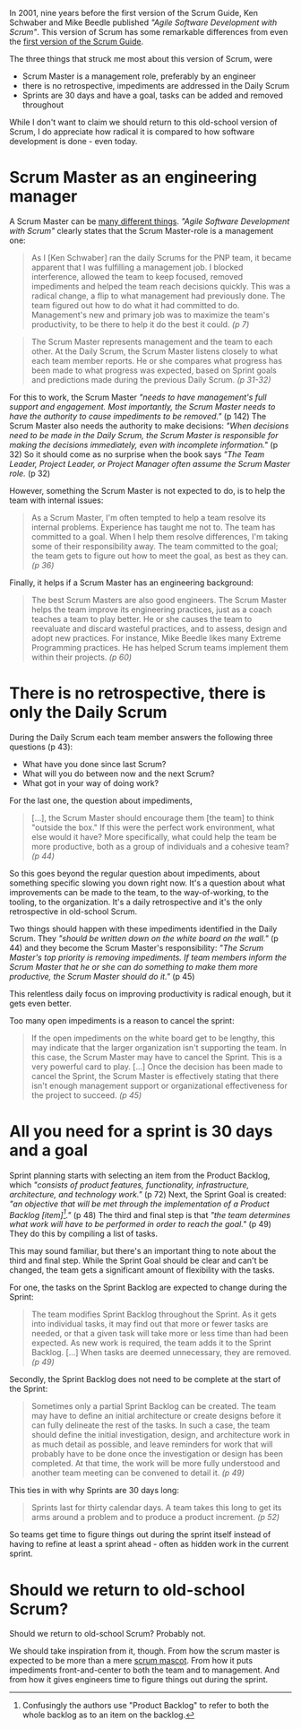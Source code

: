 <!--
.. title: Old-school Scrum was rad!
.. slug: old-school-scrum-was-rad
.. date: 2023-12-18
.. tags: agile, scrum, books
.. category: agile
.. link: 
.. description: 
.. type: text
-->


In 2001, nine years before the first version of the Scrum Guide, Ken Schwaber and Mike Beedle published *"Agile Software Development with Scrum"*. This version of Scrum has some remarkable differences from even the [first version of the Scrum Guide](https://res.cloudinary.com/mitchlacey/image/upload/v1589750495/Scrum_Guide_v1_Scrum_Alliance_qe0y2w.pdf).

The three things that struck me most about this version of Scrum, were

- Scrum Master is a management role, preferably by an engineer
- there is no retrospective, impediments are addressed in the Daily Scrum
- Sprints are 30 days and have a goal, tasks can be added and removed throughout

While I don't want to claim we should return to this old-school version of Scrum, I do appreciate how radical it is compared to how software development is done - even today.


<!-- TEASER_END -->


# Scrum Master as an engineering manager

A Scrum Master can be [many different things](link://slug/what-is-a-scrum-master). *"Agile Software Development with Scrum"* clearly states that the Scrum Master-role is a management one:

> As I [Ken Schwaber] ran the daily Scrums for the PNP team, it became apparent that I was fulfilling a management job. I blocked interference, allowed the team to keep focused, removed impediments and helped the team reach decisions quickly. This was a radical change, a flip to what management had previously done. The team figured out how to do what it had committed to do. Management's new and primary job was to maximize the team's productivity, to be there to help it do the best it could. *(p 7)*

<!-- -->

> The Scrum Master represents management and the team to each other. At the Daily Scrum, the Scrum Master listens closely to what each team member reports. He or she compares what progress has been made to what progress was expected, based on Sprint goals and predictions made during the previous Daily Scrum. *(p 31-32)*

For this to work, the Scrum Master *"needs to have management's full support and engagement. Most importantly, the Scrum Master needs to have the authority to cause impediments to be removed."* (p 142) The Scrum Master also needs the authority to make decisions: *"When decisions need to be made in the Daily Scrum, the Scrum Master is responsible for making the decisions immediately, even with incomplete information."* (p 32) So it should come as no surprise when the book says *"The Team Leader, Project Leader, or Project Manager often assume the Scrum Master role.* (p 32)

However, something the Scrum Master is not expected to do, is to help the team with internal issues:
> As a Scrum Master, I'm often tempted to help a team resolve its internal problems. Experience has taught me not to. The team has committed to a goal. When I help them resolve differences, I'm taking some of their responsibility away. The team committed to the goal; the team gets to figure out how to meet the goal, as best as they can. *(p 36)*

Finally, it helps if a Scrum Master has an engineering background:

> The best Scrum Masters are also good engineers. The Scrum Master helps the team improve its engineering practices, just as a coach teaches a team to play better. He or she causes the team to reevaluate and discard wasteful practices, and to assess, design and adopt new practices. For instance, Mike Beedle likes many Extreme Programming practices. He has helped Scrum teams implement them within their projects. *(p 60)*




# There is no retrospective, there is only the Daily Scrum

During the Daily Scrum each team member answers the following three questions (p 43):

- What have you done since last Scrum?
- What will you do between now and the next Scrum?
- What got in your way of doing work?

For the last one, the question about impediments,

> [...], the Scrum Master should encourage them [the team] to think "outside the box." If this were the perfect work environment, what else would it have? More specifically, what could help the team be more productive, both as a group of individuals and a cohesive team? *(p 44)*

So this goes beyond the regular question about impediments, about something specific slowing you down right now. It's a question about what improvements can be made to the team, to the way-of-working, to the tooling, to the organization. It's a daily retrospective and it's the only retrospective in old-school Scrum.

Two things should happen with these impediments identified in the Daily Scrum. They *"should be written down on the white board on the wall."* (p 44) and they become the Scrum Master's responsibility: *"The Scrum Master's top priority is removing impediments. If team members inform the Scrum Master that he or she can do something to make them more productive, the Scrum Master should do it."* (p 45)

This relentless daily focus on improving productivity is radical enough, but it gets even better.

Too many open impediments is a reason to cancel the sprint:

> If the open impediments on the white board get to be lengthy, this may indicate that the larger organization isn't supporting the team. In this case, the Scrum Master may have to cancel the Sprint. This is a very powerful card to play. [...] Once the decision has been made to cancel the Sprint, the Scrum Master is effectively stating that there isn't enough management support or organizational effectiveness for the project to succeed. *(p 45)*



# All you need for a sprint is 30 days and a goal

Sprint planning starts with selecting an item from the Product Backlog, which *"consists of product features, functionality, infrastructure, architecture, and technology work."* (p 72) Next, the Sprint Goal is created: *"an objective that will be met through the implementation of a Product Backlog [item][^1]."* (p 48) The third and final step is that *"the team determines what work will have to be performed in order to reach the goal."* (p 49) They do this by compiling a list of tasks.

[^1]: Confusingly the authors use "Product Backlog" to refer to both the whole backlog as to an item on the backlog.

This may sound familiar, but there's an important thing to note about the third and final step. While the Sprint Goal should be clear and can't be changed, the team gets a significant amount of flexibility with the tasks.

For one, the tasks on the Sprint Backlog are expected to change during the Sprint:

> The team modifies Sprint Backlog throughout the Sprint. As it gets into individual tasks, it may find out that more or fewer tasks are needed, or that a given task will take more or less time than had been expected. As new work is required, the team adds it to the Sprint Backlog. [...] When tasks are deemed unnecessary, they are removed. *(p 49)*

Secondly, the Sprint Backlog does not need to be complete at the start of the Sprint:

> Sometimes only a partial Sprint Backlog can be created. The team may have to define an initial architecture or create designs before it can fully delineate the rest of the tasks. In such a case, the team should define the initial investigation, design, and architecture work in as much detail as possible, and leave reminders for work that will probably have to be done once the investigation or design has been completed. At that time, the work will be more fully understood and another team meeting can be convened to detail it. *(p 49)*

This ties in with why Sprints are 30 days long:

> Sprints last for thirty calendar days. A team takes this long to get its arms around a problem and to produce a product increment. *(p 52)*

So teams get time to figure things out during the sprint itself instead of having to refine at least a sprint ahead  - often as hidden work in the current sprint.



# Should we return to old-school Scrum?

Should we return to old-school Scrum? Probably not.

We should take inspiration from it, though. From how the scrum master is expected to be more than a mere [scrum mascot](link://slug/scrum-master-or-scrum-mascot). From how it puts impediments front-and-center to both the team and to management. And from how it gives engineers time to figure things out during the sprint. 
